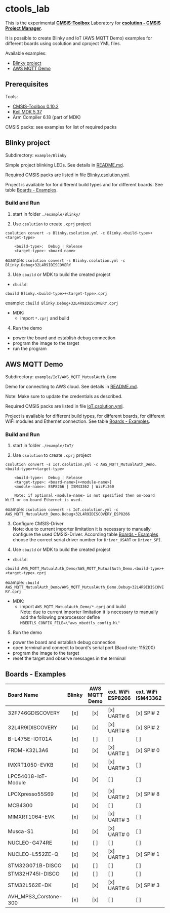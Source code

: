 
# ctools_lab

This is the experimental [**CMSIS-Toolbox**](https://github.com/Open-CMSIS-Pack/devtools/tree/main/tools#cmsis-toolbox) Laboratory for
[**csolution - CMSIS Project Manager**](https://github.com/Open-CMSIS-Pack/devtools/tree/main/tools/projmgr).

It is possible to create Blinky and IoT (AWS MQTT Demo) examples for different boards using csolution and cproject YML files.

Available examples:
 - [Blinky project](README.md#blinky-project)
 - [AWS MQTT Demo](README.md#aws-mqtt-demo)


## Prerequisites

Tools:
 - [CMSIS-Toolbox 0.10.2](https://github.com/Open-CMSIS-Pack/devtools/releases/tag/tools%2Ftoolbox%2F0.10.2)
 - [Keil MDK 5.37](https://www.keil.com/download/product)
 - Arm Compiler 6.18 (part of MDK)

CMSIS packs: see examples for list of required packs


## Blinky project

Subdirectory: `example/Blinky`

Simple project blinking LEDs. See details in [README.md](example/Blinky/README.md).

Required CMSIS packs are listed in file [Blinky.csolution.yml](example/Blinky/Blinky.csolution.yml).

Project is available for for different build types and for different boards.
See table [Boards - Examples](README.md#boards-\--examples).

### Build and Run

1. start in folder `./example/Blinky/`

2. Use `csolution` to create `.cprj` project  
  ```
  csolution convert -s Blinky.csolution.yml -c Blinky.<build-type>+<target-type>
  
      <build-type>:  Debug | Release
      <target-type>: <board name>
  ```
  
  example: `csolution convert -s Blinky.csolution.yml -c Blinky.Debug+32L4R9IDISCOVERY`  

3. Use `cbuild` or MDK to build the created project

  - `cbuild`:
  ```
  cbuild Blinky.<build-type>+<target-type>.cprj  
  ```
  
  example: `cbuild Blinky.Debug+32L4R9IDISCOVERY.cprj`  

  - MDK:
    - import `*.cprj` and build  

4. Run the demo
  - power the board and establish debug connection  
  - program the image to the target  
  - run the program  


## AWS MQTT Demo

Subdirectory: `example/IoT/AWS_MQTT_MutualAuth_Demo`

Demo for connecting to AWS cloud. See details in [README.md](example/IoT/AWS_MQTT_MutualAuth_Demo/README.md).

Note: Make sure to update the credentials as described.

Required CMSIS packs are listed in file [IoT.csolution.yml](example/IoT/IoT.csolution.yml).

Project is available for different build types, for different boards, for different WiFi modules and Ethernet connection.
See table [Boards - Examples](README.md#boards-\--examples).

### Build and Run

1. start in folder `./example/IoT/`

2. Use `csolution` to create `.cprj` project  
  ```
  csolution convert -s IoT.csolution.yml -c AWS_MQTT_MutualAuth_Demo.<build-type>+<target-type>
  
      <build-type>:  Debug | Release
      <target-type>: <board-name>[+<module-name>]
      <module-name>: ESP8266 | ISM43362 | WizFi360
      
      Note: if optional <module-name> is not spezified then on-board WifI or on-board Ethernet is used. 
  ```
  
  example: `csolution convert -s IoT.csolution.yml -c AWS_MQTT_MutualAuth_Demo.Debug+32L4R9IDISCOVERY_ESP8266`  

3. Configure CMSIS-Driver  
  Note: due to current importer limitation it is necessary to manually configure the used CMSIS-Driver. 
  According table [Boards - Examples](README.md#boards-\--examples) choose the correct serial driver number for `Driver_USART` or `Driver_SPI`.  

4. Use `cbuild` or MDK to build the created project

  - `cbuild`:
  ```
  cbuild AWS_MQTT_MutualAuth_Demo/AWS_MQTT_MutualAuth_Demo.<build-type>+<target-type>.cprj  
  ```
  
  example: `cbuild AWS_MQTT_MutualAuth_Demo/AWS_MQTT_MutualAuth_Demo.Debug+32L4R9IDISCOVERY.cprj`  

  - MDK:
    - import `AWS_MQTT_MutualAuth_Demo/*.cprj` and build  
  Note: due to current importer limitation it is necessary to manually add the following preprocessor define 
  `MBEDTLS_CONFIG_FILE=\"aws_mbedtls_config.h\"`

5. Run the demo
  - power the board and establish debug connection  
  - open terminal and connect to board's serial port (Baud rate: 115200)
  - program the image to the target  
  - reset the target and observe messages in the terminal


## Boards - Examples

| Board Name           | Blinky | AWS MQTT Demo | ext. WiFi ESP8266 | ext. WiFi ISM43362 | ext. WiFi WizFi360 | on-board WiFi | on-board Ethernet |
|:--                   | :-:    | :-:           | :--               | :--                | :--                | :--           | :--               |
|32F746GDISCOVERY      | [x]    | [x]           | [x] UART\# 6      | [x] SPI\# 2        | [x] UART\# 6       | [ ]           | [x]               |
|32L4R9IDISCOVERY      | [x]    | [x]           | [x] UART\# 6      | [x] SPI\# 2        | [x] UART\# 6       | [ ]           | [ ]               |
|B-L475E-IOT01A        | [x]    | [ ]           | [ ]               | [ ]                | [ ]                | [x]           | [ ]               |
|FRDM-K32L3A6          | [x]    | [x]           | [x] UART\# 1      | [x] SPI\# 0        | [x] UART\# 1       | [ ]           | [ ]               |
|IMXRT1050-EVKB        | [x]    | [x]           | [x] UART\# 3      | [ ]                | [x] UART\# 3       | [ ]           | [x]               |
|LPC54018-IoT-Module   | [x]    | [x]           | [ ]               | [ ]                | [ ]                | [x]           | [ ]               |
|LPCXpresso55S69       | [x]    | [x]           | [x] UART\# 2      | [x] SPI\# 8        | [x] UART\# 2       | [ ]           | [ ]               |
|MCB4300               | [x]    | [x]           | [ ]               | [ ]                | [ ]                | [ ]           | [x]               |
|MIMXRT1064-EVK        | [x]    | [x]           | [x] UART\# 3      | [ ]                | [x] UART\# 3       | [ ]           | [x]               |
|Musca-S1              | [x]    | [x]           | [x] UART\# 0      | [ ]                | [x] UART\# 0       | [ ]           | [ ]               |
|NUCLEO-G474RE         | [x]    | [ ]           | [ ]               | [ ]                | [ ]                | [ ]           | [ ]               |
|NUCLEO-L552ZE-Q       | [x]    | [x]           | [x] UART\# 3      | [x] SPI\# 1        | [x] UART\# 3       | [ ]           | [ ]               |
|STM32G071B-DISCO      | [x]    | [ ]           | [ ]               | [ ]                | [ ]                | [ ]           | [ ]               |
|STM32H745I-DISCO      | [x]    | [ ]           | [ ]               | [ ]                | [ ]                | [ ]           | [ ]               |
|STM32L562E-DK         | [x]    | [x]           | [x] UART\# 6      | [x] SPI\# 3        | [x] UART\# 6       | [ ]           | [ ]               |
|AVH_MPS3_Corstone-300 | [x]    | [x]           | [ ]               | [ ]                | [ ]                | [ ]           | [x]               |
